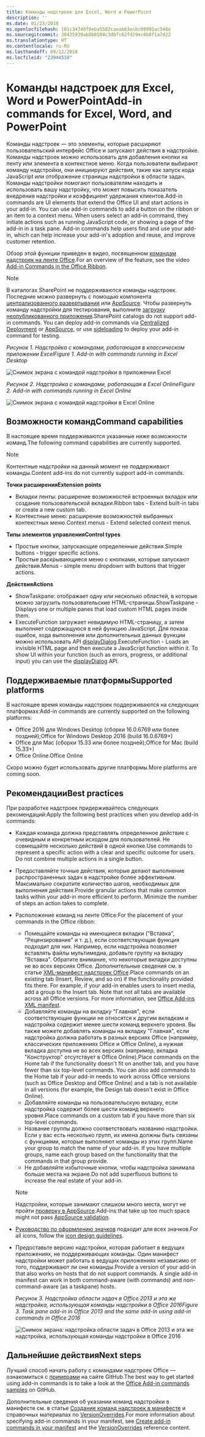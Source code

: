 ```yaml
---
title: Команды надстроек для Excel, Word и PowerPoint
description: ''
ms.date: 01/23/2018
ms.openlocfilehash: 101c34748f0eba5502caeab63ecbc00992ac548e
ms.sourcegitcommit: 30435939ab8b8504c3dbfc62fd29ec6b0f1a7d22
ms.translationtype: HT
ms.contentlocale: ru-RU
ms.lasthandoff: 09/12/2018
ms.locfileid: "23944518"
---
```

# <a name="add-in-commands-for-excel-word-and-powerpoint"></a><span data-ttu-id="aa581-102">Команды надстроек для Excel, Word и PowerPoint</span><span class="sxs-lookup"><span data-stu-id="aa581-102">Add-in commands for Excel, Word, and PowerPoint</span></span>

<span data-ttu-id="aa581-p101">Команды надстроек — это элементы, которые расширяют пользовательский интерфейс Office и запускают действия в надстройке. Команды надстроек можно использовать для добавления кнопки на ленту или элемента в контекстное меню. Когда пользователи выбирают команду надстройки, они инициируют действия, такие как запуск кода JavaScript или отображение страницы надстройки в области задач. Команды надстройки помогают пользователям находить и использовать вашу надстройку, что может повысить показатель внедрения надстройки и коэффициент удержания клиентов.</span><span class="sxs-lookup"><span data-stu-id="aa581-p101">Add-in commands are UI elements that extend the Office UI and start actions in your add-in. You can use add-in commands to add a button on the ribbon or an item to a context menu. When users select an add-in command, they initiate actions such as running JavaScript code, or showing a page of the add-in in a task pane. Add-in commands help users find and use your add-in, which can help increase your add-in's adoption and reuse, and improve customer retention.</span></span>

<span data-ttu-id="aa581-107">Обзор этой функции приведен в видео, посвященном [командам надстроек на ленте Office](https://channel9.msdn.com/events/Build/2016/P551).</span><span class="sxs-lookup"><span data-stu-id="aa581-107">For an overview of the feature, see the video [Add-in Commands in the Office Ribbon](https://channel9.msdn.com/events/Build/2016/P551).</span></span>

> [!NOTE]
> <span data-ttu-id="aa581-p102">В каталогах SharePoint не поддерживаются команды надстроек. Последние можно развернуть с помощью компонента [централизованного развертывания](../publish/centralized-deployment.md) или [AppSource](https://docs.microsoft.com/office/dev/store/submit-to-the-office-store). Чтобы развернуть команду надстройки для тестирования, выполните [загрузку неопубликованного приложения](../testing/create-a-network-shared-folder-catalog-for-task-pane-and-content-add-ins.md).</span><span class="sxs-lookup"><span data-stu-id="aa581-p102">SharePoint catalogs do not support add-in commands. You can deploy add-in commands via [Centralized Deployment](../publish/centralized-deployment.md) or [AppSource](https://docs.microsoft.com/office/dev/store/submit-to-the-office-store), or use [sideloading](../testing/create-a-network-shared-folder-catalog-for-task-pane-and-content-add-ins.md) to deploy your add-in command for testing.</span></span> 

<span data-ttu-id="aa581-110">*Рисунок 1. Надстройка с командами, работающая в классическом приложении Excel*</span><span class="sxs-lookup"><span data-stu-id="aa581-110">*Figure 1. Add-in with commands running in Excel Desktop*</span></span>

![Снимок экрана с командой надстройки в приложении Excel](../images/add-in-commands-1.png)

<span data-ttu-id="aa581-112">*Рисунок 2. Надстройка с командами, работающая в Excel Online*</span><span class="sxs-lookup"><span data-stu-id="aa581-112">*Figure 2. Add-in with commands running in Excel Online*</span></span>

![Снимок экрана с командой надстройки в Excel Online](../images/add-in-commands-2.png)

## <a name="command-capabilities"></a><span data-ttu-id="aa581-114">Возможности команд</span><span class="sxs-lookup"><span data-stu-id="aa581-114">Command capabilities</span></span>
<span data-ttu-id="aa581-115">В настоящее время поддерживаются указанные ниже возможности команд.</span><span class="sxs-lookup"><span data-stu-id="aa581-115">The following command capabilities are currently supported.</span></span>

> [!NOTE]
> <span data-ttu-id="aa581-116">Контентные надстройки на данный момент не поддерживают команды.</span><span class="sxs-lookup"><span data-stu-id="aa581-116">Content add-ins do not currently support add-in commands.</span></span>

<span data-ttu-id="aa581-117">**Точки расширения**</span><span class="sxs-lookup"><span data-stu-id="aa581-117">**Extension points**</span></span>

- <span data-ttu-id="aa581-118">Вкладки ленты: расширение возможностей встроенных вкладок или создание пользовательской вкладки.</span><span class="sxs-lookup"><span data-stu-id="aa581-118">Ribbon tabs - Extend built-in tabs or create a new custom tab.</span></span>
- <span data-ttu-id="aa581-119">Контекстные меню: расширение возможностей выбранных контекстных меню.</span><span class="sxs-lookup"><span data-stu-id="aa581-119">Context menus - Extend selected context menus.</span></span> 

<span data-ttu-id="aa581-120">**Типы элементов управления**</span><span class="sxs-lookup"><span data-stu-id="aa581-120">**Control types**</span></span>

- <span data-ttu-id="aa581-121">Простые кнопки, запускающие определенные действия.</span><span class="sxs-lookup"><span data-stu-id="aa581-121">Simple buttons - trigger specific actions.</span></span>
- <span data-ttu-id="aa581-122">Простые раскрывающиеся меню с кнопками, которые запускают действия.</span><span class="sxs-lookup"><span data-stu-id="aa581-122">Menus - simple menu dropdown with buttons that trigger actions.</span></span>

<span data-ttu-id="aa581-123">**Действия**</span><span class="sxs-lookup"><span data-stu-id="aa581-123">**Actions**</span></span>

- <span data-ttu-id="aa581-124">ShowTaskpane: отображает одну или несколько областей, в которые можно загрузить пользовательские HTML-страницы.</span><span class="sxs-lookup"><span data-stu-id="aa581-124">ShowTaskpane - Displays one or multiple panes that load custom HTML pages inside them.</span></span>
- <span data-ttu-id="aa581-p103">ExecuteFunction загружает невидимую HTML-страницу, а затем выполняет содержащуюся в ней функцию JavaScript. Для показа ошибок, хода выполнения или дополнительных данных функции можно использовать API [displayDialog](https://docs.microsoft.com/javascript/api/office/office.ui?view=office-js).</span><span class="sxs-lookup"><span data-stu-id="aa581-p103">ExecuteFunction - Loads an invisible HTML page and then execute a JavaScript function within it. To show UI within your function (such as errors, progress, or additional input) you can use the [displayDialog](https://docs.microsoft.com/javascript/api/office/office.ui?view=office-js) API.</span></span>  

## <a name="supported-platforms"></a><span data-ttu-id="aa581-127">Поддерживаемые платформы</span><span class="sxs-lookup"><span data-stu-id="aa581-127">Supported platforms</span></span>

<span data-ttu-id="aa581-128">В настоящее время команды надстроек поддерживаются на следующих платформах:</span><span class="sxs-lookup"><span data-stu-id="aa581-128">Add-in commands are currently supported on the following platforms:</span></span>

- <span data-ttu-id="aa581-129">Office 2016 для Windows Desktop (сборки 16.0.6769 или более поздней);</span><span class="sxs-lookup"><span data-stu-id="aa581-129">Office for Windows Desktop 2016 (build 16.0.6769+)</span></span>
- <span data-ttu-id="aa581-130">Office для Mac (сборки 15.33 или более поздней);</span><span class="sxs-lookup"><span data-stu-id="aa581-130">Office for Mac (build 15.33+)</span></span>
- <span data-ttu-id="aa581-131">Office Online.</span><span class="sxs-lookup"><span data-stu-id="aa581-131">Office Online</span></span> 

<span data-ttu-id="aa581-132">Скоро можно будет использовать другие платформы.</span><span class="sxs-lookup"><span data-stu-id="aa581-132">More platforms are coming soon.</span></span>

## <a name="best-practices"></a><span data-ttu-id="aa581-133">Рекомендации</span><span class="sxs-lookup"><span data-stu-id="aa581-133">Best practices</span></span>

<span data-ttu-id="aa581-134">При разработке надстроек придерживайтесь следующих рекомендаций:</span><span class="sxs-lookup"><span data-stu-id="aa581-134">Apply the following best practices when you develop add-in commands:</span></span>

- <span data-ttu-id="aa581-p104">Каждая команда должна представлять определенное действие с очевидным и конкретным исходом для пользователей. Не совмещайте несколько действий в одной кнопке.</span><span class="sxs-lookup"><span data-stu-id="aa581-p104">Use commands to represent a specific action with a clear and specific outcome for users. Do not combine multiple actions in a single button.</span></span>
- <span data-ttu-id="aa581-p105">Предоставляйте точные действия, которые делают выполнение распространенных задач в надстройке более эффективным. Максимально сократите количество шагов, необходимых для выполнения действия.</span><span class="sxs-lookup"><span data-stu-id="aa581-p105">Provide granular actions that make common tasks within your add-in more efficient to perform. Minimize the number of steps an action takes to complete.</span></span>
- <span data-ttu-id="aa581-139">Расположение команд на ленте Office:</span><span class="sxs-lookup"><span data-stu-id="aa581-139">For the placement of your commands in the Office ribbon:</span></span>
    - <span data-ttu-id="aa581-p106">Помещайте команды на имеющиеся вкладки ("Вставка", "Рецензирование" и т. д.), если соответствующая функция подходит для них. Например, если надстройка позволяет вставлять файлы мультимедиа, добавьте группу на вкладку "Вставка". Обратите внимание, что некоторые вкладки доступны не во всех версиях Office. Дополнительные сведения см. в статье [XML-манифест надстроек Office](../develop/add-in-manifests.md).</span><span class="sxs-lookup"><span data-stu-id="aa581-p106">Place commands on an existing tab (Insert, Review, and so on) if the functionality provided fits there. For example, if your add-in enables users to insert media, add a group to the Insert tab. Note that not all tabs are available across all Office versions. For more information, see [Office Add-ins XML manifest](../develop/add-in-manifests.md).</span></span> 
    - <span data-ttu-id="aa581-p107">Добавляйте команды на вкладку "Главная", если соответствующие функции не относятся к другим вкладкам и надстройка содержит менее шести команд верхнего уровня. Вы также можете добавлять команды на вкладку "Главная", если надстройка должна работать в разных версиях Office (например, классических приложениях Office и Office Online), а нужная вкладка доступна не во всех версиях (например, вкладка "Конструктор" отсутствует в Office Online).</span><span class="sxs-lookup"><span data-stu-id="aa581-p107">Place commands on the Home tab if the functionality doesn't fit on another tab, and you have fewer than six top-level commands. You can also add commands to the Home tab if your add-in needs to work across Office versions (such as Office Desktop and Office Online) and a tab is not available in all versions (for example, the Design tab doesn't exist in Office Online).</span></span>  
    - <span data-ttu-id="aa581-145">Добавляйте команды на пользовательскую вкладку, если надстройка содержит более шести команд верхнего уровня.</span><span class="sxs-lookup"><span data-stu-id="aa581-145">Place commands on a custom tab if you have more than six top-level commands.</span></span> 
    - <span data-ttu-id="aa581-p108">Название группы должно соответствовать названию надстройки. Если у вас есть несколько групп, их имена должны быть связаны с функциями, которые выполняют команды из этих групп.</span><span class="sxs-lookup"><span data-stu-id="aa581-p108">Name your group to match the name of your add-in. If you have multiple groups, name each group based on the functionality that the commands in that group provide.</span></span>
    - <span data-ttu-id="aa581-148">Не добавляйте избыточные кнопки, чтобы надстройка занимала больше места на экране.</span><span class="sxs-lookup"><span data-stu-id="aa581-148">Do not add superfluous buttons to increase the real estate of your add-in.</span></span>

     > [!NOTE]
     > <span data-ttu-id="aa581-149">Надстройки, которые занимают слишком много места, могут не пройти [проверку в AppSource](https://docs.microsoft.com/office/dev/store/validation-policies).</span><span class="sxs-lookup"><span data-stu-id="aa581-149">Add-ins that take up too much space might not pass [AppSource validation](https://docs.microsoft.com/office/dev/store/validation-policies).</span></span>

- <span data-ttu-id="aa581-150">[Руководство по оформлению значков](add-in-icons.md) подходит для всех значков.</span><span class="sxs-lookup"><span data-stu-id="aa581-150">For all icons, follow the [icon design guidelines](add-in-icons.md).</span></span>
- <span data-ttu-id="aa581-p109">Предоставьте версию надстройки, которая работает в ведущих приложениях, не поддерживающих команды. Один манифест надстройки может работать в ведущих приложениях независимо от того, поддерживают ли они команды.</span><span class="sxs-lookup"><span data-stu-id="aa581-p109">Provide a version of your add-in that also works on hosts that do not support commands. A single add-in manifest can work in both command-aware (with commands) and non-command-aware (as a taskpane) hosts.</span></span>

   <span data-ttu-id="aa581-153">*Рисунок 3. Надстройка области задач в Office 2013 и эта же надстройка, использующая команды надстройки в Office 2016*</span><span class="sxs-lookup"><span data-stu-id="aa581-153">*Figure 3. Task pane add-in in Office 2013 and the same add-in using add-in commands in Office 2016*</span></span>

   ![Снимок экрана: надстройка области задач в Office 2013 и эта же надстройка, использующая команды надстройки в Office 2016](../images/office-task-pane-add-ins.png)


## <a name="next-steps"></a><span data-ttu-id="aa581-155">Дальнейшие действия</span><span class="sxs-lookup"><span data-stu-id="aa581-155">Next steps</span></span>

<span data-ttu-id="aa581-156">Лучший способ начать работу с командами надстроек Office — ознакомиться с [примерами](https://github.com/OfficeDev/Office-Add-in-Commands-Samples/) на сайте GitHub.</span><span class="sxs-lookup"><span data-stu-id="aa581-156">The best way to get started using add-in commands is to take a look at the [Office Add-in commands samples](https://github.com/OfficeDev/Office-Add-in-Commands-Samples/) on GitHub.</span></span>

<span data-ttu-id="aa581-157">Дополнительные сведения об указании команд надстройки в манифесте см. в статье [Создание команд надстроек в манифесте](../develop/create-addin-commands.md) и справочных материалах по [VersionOverrides](https://docs.microsoft.com/javascript/office/manifest/versionoverrides?view=office-js).</span><span class="sxs-lookup"><span data-stu-id="aa581-157">For more information about specifying add-in commands in your manifest, see [Create add-in commands in your manifest](../develop/create-addin-commands.md) and the [VersionOverrides](https://docs.microsoft.com/javascript/office/manifest/versionoverrides?view=office-js) reference content.</span></span>




